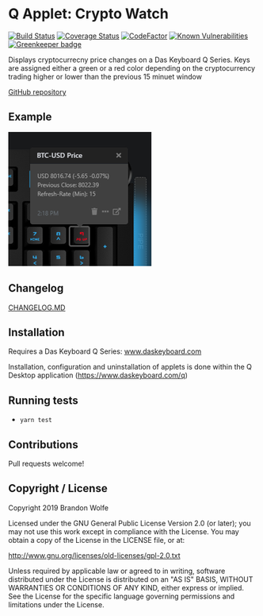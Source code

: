 # Q Applet: Crypto Watch

[![Build Status](https://travis-ci.org/Wolfe1/daskeyboard-applet--crypto-watch.svg?branch=master)](https://travis-ci.org/Wolfe1/daskeyboard-applet--crypto-watch)
[![Coverage Status](https://coveralls.io/repos/github/Wolfe1/daskeyboard-applet--crypto-watch/badge.svg?branch=master)](https://coveralls.io/github/Wolfe1/daskeyboard-applet--crypto-watch?branch=master)
[![CodeFactor](https://www.codefactor.io/repository/github/wolfe1/daskeyboard-applet--crypto-watch/badge)](https://www.codefactor.io/repository/github/wolfe1/daskeyboard-applet--crypto-watch)
[![Known Vulnerabilities](https://snyk.io//test/github/Wolfe1/daskeyboard-applet--crypto-watch/badge.svg?targetFile=package.json)](https://snyk.io//test/github/Wolfe1/daskeyboard-applet--crypto-watch?targetFile=package.json) [![Greenkeeper badge](https://badges.greenkeeper.io/Wolfe1/daskeyboard-applet--crypto-watch.svg)](https://greenkeeper.io/)

Displays cryptocurrecny price changes on a Das Keyboard Q Series.
Keys are assigned either a green or a red color depending on the cryptocurrency
trading higher or lower than the previous 15 minuet window

[GitHub repository](https://github.com/Wolfe1/daskeyboard-applet--crypto-watch)

## Example

![Get cryptocurrency prices on a Das Keybaord Q](assets/image.png "Crypto Watch")

## Changelog

[CHANGELOG.MD](CHANGELOG.md)

## Installation

Requires a Das Keyboard Q Series: www.daskeyboard.com

Installation, configuration and uninstallation of applets is done within
the Q Desktop application (<https://www.daskeyboard.com/q>)

## Running tests

- `yarn test`

## Contributions

Pull requests welcome!

## Copyright / License

Copyright 2019 Brandon Wolfe

Licensed under the GNU General Public License Version 2.0 (or later);
you may not use this work except in compliance with the License.
You may obtain a copy of the License in the LICENSE file, or at:

   <http://www.gnu.org/licenses/old-licenses/gpl-2.0.txt>

Unless required by applicable law or agreed to in writing, software
distributed under the License is distributed on an "AS IS" BASIS,
WITHOUT WARRANTIES OR CONDITIONS OF ANY KIND, either express or implied.
See the License for the specific language governing permissions and
limitations under the License.
